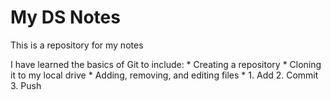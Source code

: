 # My DS Notes

This is a repository for my notes

I have learned the basics of Git to include:
    * Creating a repository
    * Cloning it to my local drive
    * Adding, removing, and editing files
    *   1. Add
        2. Commit
        3. Push